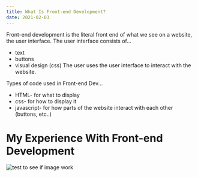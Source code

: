 ```yaml
---
title: What Is Front-end Development?
date: 2021-02-03
---
```


Front-end development is the literal front end of what we see on a website, the user interface. The user interface consists of...
* text
* buttons
* visual design (css)
The user uses the user interface to interact with the website.

Types of code used in Front-end Dev...
* HTML- for what to display
* css- for how to display it
* javascript- for how parts of the website interact with each other (buttons, etc..)

# My Experience With Front-end Development

![test to see if image work](https://c1.tribebytes.com/u1/images/the-expanded-definition.png)
